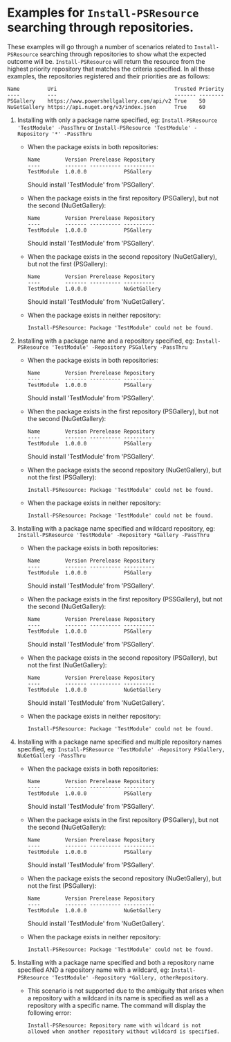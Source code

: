 
# Examples for `Install-PSResource` searching through repositories.

These examples will go through a number of scenarios related to `Install-PSResource` searching through repositories to show what the expected outcome will be. `Install-PSResource` will return the resource from the highest priority repository that matches the criteria specified.
In all these examples, the repositories registered and their priorities are as follows:

```
Name         Uri                                      Trusted Priority
----         ---                                      ------- --------
PSGallery    https://www.powershellgallery.com/api/v2 True    50
NuGetGallery https://api.nuget.org/v3/index.json      True    60
```

1) Installing with only a package name specified, eg: `Install-PSResource 'TestModule' -PassThru` or `Install-PSResource 'TestModule' -Repository '*' -PassThru`
    * When the package exists in both repositories:
        ```
        Name        Version Prerelease Repository
        ----        ------- ---------- ----------
        TestModule  1.0.0.0            PSGallery 
        ```
       Should install 'TestModule' from 'PSGallery'.
       
    * When the package exists in the first repository (PSGallery), but not the second (NuGetGallery):
        ```
        Name        Version Prerelease Repository
        ----        ------- ---------- ----------
        TestModule  1.0.0.0            PSGallery 
        ```
        Should install 'TestModule' from 'PSGallery'.

    * When the package exists in the second repository (NuGetGallery), but not the first (PSGallery):
        ```
        Name        Version Prerelease Repository
        ----        ------- ---------- ----------
        TestModule  1.0.0.0            NuGetGallery 
        ```
        Should install 'TestModule' from 'NuGetGallery'.

    * When the package exists in neither repository:
        ```
        Install-PSResource: Package 'TestModule' could not be found.
        ```
2) Installing with a package name and a repository specified, eg: `Install-PSResource 'TestModule' -Repository PSGallery -PassThru`

    * When the package exists in both repositories:
        ```
        Name        Version Prerelease Repository
        ----        ------- ---------- ----------
        TestModule  1.0.0.0            PSGallery 
        ```
        Should install 'TestModule' from 'PSGallery'.

    * When the package exists in the first repository (PSGallery), but not the second (NuGetGallery):
        ```
        Name        Version Prerelease Repository
        ----        ------- ---------- ----------
        TestModule  1.0.0.0            PSGallery 
        ```
        Should install 'TestModule' from 'PSGallery'.
        
    * When the package exists the second repository (NuGetGallery), but not the first (PSGallery):
        ```
        Install-PSResource: Package 'TestModule' could not be found.
        ```
    * When the package exists in neither repository:
        ```
        Install-PSResource: Package 'TestModule' could not be found.
        ```
        
3) Installing with a package name specified and wildcard repository, eg: `Install-PSResource 'TestModule' -Repository *Gallery -PassThru`
    * When the package exists in both repositories:
        ```
        Name        Version Prerelease Repository
        ----        ------- ---------- ----------
        TestModule  1.0.0.0            PSGallery 
        ```
        Should install 'TestModule' from 'PSGallery'.
        
    * When the package exists in the first repository (PSSGallery), but not the second (NuGetGallery):
        ```
        Name        Version Prerelease Repository
        ----        ------- ---------- ----------
        TestModule  1.0.0.0            PSGallery 
        ```
        Should install 'TestModule' from 'PSGallery'.
        
    * When the package exists in the second repository (PSGallery), but not the first (NuGetGallery):
        ```
        Name        Version Prerelease Repository
        ----        ------- ---------- ----------
        TestModule  1.0.0.0            NuGetGallery 
        ```
        Should install 'TestModule' from 'NuGetGallery'.
        
    * When the package exists in neither repository:
        ```
        Install-PSResource: Package 'TestModule' could not be found.
        ```
        
4) Installing with a package name specified and multiple repository names specified, eg: `Install-PSResource 'TestModule' -Repository PSGallery, NuGetGallery -PassThru`

    * When the package exists in both repositories:
        ```
        Name        Version Prerelease Repository
        ----        ------- ---------- ----------
        TestModule  1.0.0.0            PSGallery 
        ```
        Should install 'TestModule' from 'PSGallery'.
        
    * When the package exists in the first repository (PSGallery), but not the second (NuGetGallery):
        ```
        Name        Version Prerelease Repository
        ----        ------- ---------- ----------
        TestModule  1.0.0.0            PSGallery 
        ```
        Should install 'TestModule' from 'PSGallery'.
        
    * When the package exists the second repository (NuGetGallery), but not the first (PSGallery):
        ```
        Name        Version Prerelease Repository
        ----        ------- ---------- ----------
        TestModule  1.0.0.0            NuGetGallery 
        ```
        Should install 'TestModule' from 'NuGetGallery'.
        
    * When the package exists in neither repository:
        ```
        Install-PSResource: Package 'TestModule' could not be found.
        ```
        
5) Installing with a package name specified and both a repository name specified AND a repository name with a wildcard, eg: `Install-PSResource 'TestModule' -Repository *Gallery, otherRepository`.
    * This scenario is not supported due to the ambiguity that arises when a repository with a wildcard in its name is specified as well as a repository with a specific name. The command will display the following error:
        ```
        Install-PSResource: Repository name with wildcard is not allowed when another repository without wildcard is specified.
        ```